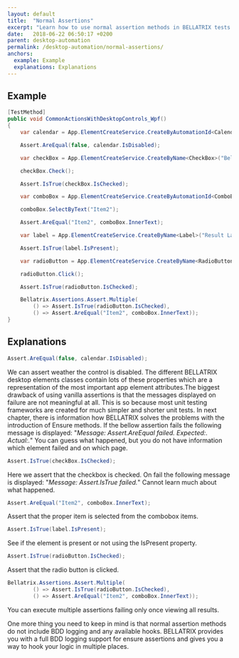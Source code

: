 ```yaml
---
layout: default
title:  "Normal Assertions"
excerpt: "Learn how to use normal assertion methods in BELLATRIX tests."
date:   2018-06-22 06:50:17 +0200
parent: desktop-automation
permalink: /desktop-automation/normal-assertions/
anchors:
  example: Example
  explanations: Explanations
---
```

Example
-------
```csharp
[TestMethod]
public void CommonActionsWithDesktopControls_Wpf()
{
    var calendar = App.ElementCreateService.CreateByAutomationId<Calendar>("calendar");

    Assert.AreEqual(false, calendar.IsDisabled);

    var checkBox = App.ElementCreateService.CreateByName<CheckBox>("BellaCheckBox");

    checkBox.Check();

    Assert.IsTrue(checkBox.IsChecked);

    var comboBox = App.ElementCreateService.CreateByAutomationId<ComboBox>("select");

    comboBox.SelectByText("Item2");

    Assert.AreEqual("Item2", comboBox.InnerText);

    var label = App.ElementCreateService.CreateByName<Label>("Result Label");

    Assert.IsTrue(label.IsPresent);

    var radioButton = App.ElementCreateService.CreateByName<RadioButton>("RadioButton");

    radioButton.Click();

    Assert.IsTrue(radioButton.IsChecked);

	Bellatrix.Assertions.Assert.Multiple(
        () => Assert.IsTrue(radioButton.IsChecked),
        () => Assert.AreEqual("Item2", comboBox.InnerText));
}
```

Explanations
------------
```csharp
Assert.AreEqual(false, calendar.IsDisabled);
```
We can assert weather the control is disabled. The different BELLATRIX desktop elements classes contain lots of these properties which are a representation of the most important app element attributes.The biggest drawback of using vanilla assertions is that the messages displayed on failure are not meaningful at all. This is so because most unit testing frameworks are created for much simpler and shorter unit tests. In next chapter, there is information how BELLATRIX solves the problems with the introduction of Ensure methods. 
If the bellow assertion fails the following message is displayed: "*Message: Assert.AreEqual failed. Expected:<false>. Actual:<true>.*" You can guess what happened, but you do not have information which element failed and on which page.
```csharp
Assert.IsTrue(checkBox.IsChecked);
```
Here we assert that the checkbox is checked. On fail the following message is displayed: "*Message: Assert.IsTrue failed.*" Cannot learn much about what happened.
```csharp
Assert.AreEqual("Item2", comboBox.InnerText);
```
Assert that the proper item is selected from the combobox items.
```csharp
Assert.IsTrue(label.IsPresent);
```
See if the element is present or not using the IsPresent property.
```csharp
Assert.IsTrue(radioButton.IsChecked);
```
Assert that the radio button is clicked.
```csharp
Bellatrix.Assertions.Assert.Multiple(
        () => Assert.IsTrue(radioButton.IsChecked),
        () => Assert.AreEqual("Item2", comboBox.InnerText));
```
You can execute multiple assertions failing only once viewing all results.

One more thing you need to keep in mind is that normal assertion methods do not include BDD logging and any available hooks. BELLATRIX provides you with a full BDD logging support for ensure assertions and gives you a way to hook your logic in multiple places.